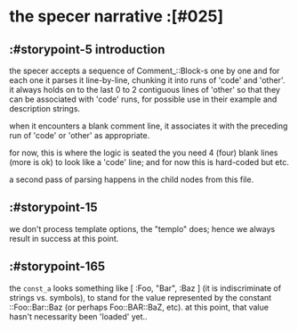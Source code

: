 # the specer narrative :[#025]


## :#storypoint-5 introduction

the specer accepts a sequence of Comment_::Block-s one by one and for each
one it parses it line-by-line, chunking it into runs of 'code' and 'other'.
it always holds on to the last 0 to 2 contiguous lines of 'other' so that
they can be associated with 'code' runs, for possible use in their example
and description strings.

when it encounters a blank comment line, it associates it with the preceding
run of 'code' or 'other' as appropriate.

for now, this is where the logic is seated the you need 4 (four) blank lines
(more is ok) to look like a 'code' line; and for now this is hard-coded but
etc.

a second pass of parsing happens in the child nodes from this file.



## :#storypoint-15

we don't process template options, the "templo" does; hence we always result
in success at this point.



## :#storypoint-165

the `const_a` looks something like [ :Foo, "Bar", :Baz ] (it is indiscriminate
of strings vs. symbols), to stand for the value represented by the constant
::Foo::Bar::Baz (or perhaps Foo::BAR::BaZ, etc). at this point, that value
hasn't necessarity been 'loaded' yet..

